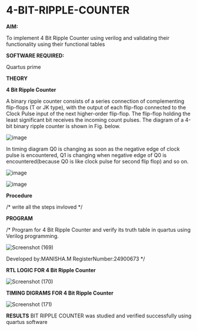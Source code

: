 # 4-BIT-RIPPLE-COUNTER

**AIM:**

To implement  4 Bit Ripple Counter using verilog and validating their functionality using their functional tables

**SOFTWARE REQUIRED:**

Quartus prime

**THEORY**

**4 Bit Ripple Counter**

A binary ripple counter consists of a series connection of complementing flip-flops (T or JK type), with the output of each flip-flop connected to the Clock Pulse input of the next higher-order flip-flop. The flip-flop holding the least significant bit receives the incoming count pulses. The diagram of a 4-bit binary ripple counter is shown in Fig. below.

![image](https://github.com/naavaneetha/4-BIT-RIPPLE-COUNTER/assets/154305477/cb4b74d4-31ab-4359-95d0-d22e67daba13)

In timing diagram Q0 is changing as soon as the negative edge of clock pulse is encountered, Q1 is changing when negative edge of Q0 is encountered(because Q0 is like clock pulse for second flip flop) and so on.

![image](https://github.com/naavaneetha/4-BIT-RIPPLE-COUNTER/assets/154305477/a573a7d6-014e-4e54-93e6-e2ac9530960b)

![image](https://github.com/naavaneetha/4-BIT-RIPPLE-COUNTER/assets/154305477/85e1958a-2fc1-49bb-9a9f-d58ccbf3663c)

**Procedure**

/* write all the steps invloved */

**PROGRAM**

/* Program for 4 Bit Ripple Counter and verify its truth table in quartus using Verilog programming.

![Screenshot (169)](https://github.com/user-attachments/assets/537b101a-11b5-4723-b636-25a7981342b4)


 Developed by:MANISHA.M RegisterNumber:24900673
*/

**RTL LOGIC FOR 4 Bit Ripple Counter**

![Screenshot (170)](https://github.com/user-attachments/assets/0caaeec6-90bc-4124-9d29-e2aecba81664)


**TIMING DIGRAMS FOR 4 Bit Ripple Counter**

![Screenshot (171)](https://github.com/user-attachments/assets/81ea6995-510f-4272-9ac7-33739dbc9cb6)


**RESULTS**
BIT RIPPLE COUNTER was studied and verified successfully using quartus software
